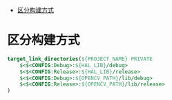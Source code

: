 - [区分构建方式](#区分构建方式)


# 区分构建方式
```cmake
target_link_directories(${PROJECT_NAME} PRIVATE
    $<$<CONFIG:Debug>:${HAL_LIB}/debug>
    $<$<CONFIG:Release>:${HAL_LIB}/release>
    $<$<CONFIG:Debug>:${OPENCV_PATH}/lib/debug>
    $<$<CONFIG:Release>:${OPENCV_PATH}/lib/release>
)
```

